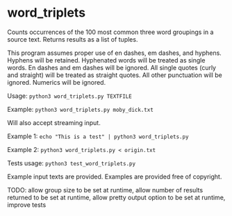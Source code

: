 # word_triplets
Counts occurrences of the 100 most common three word groupings in a source text. Returns results as a list of tuples.

This program assumes proper use of en dashes, em dashes, and hyphens. Hyphens will be retained. Hyphenated words will be treated as single words. En dashes and em dashes will be ignored. 
All single quotes (curly and straight) will be treated as straight quotes. 
All other punctuation will be ignored. Numerics will be ignored.

Usage:
`python3 word_triplets.py TEXTFILE`

Example:
`python3 word_triplets.py moby_dick.txt`

Will also accept streaming input.

Example 1:
`echo "This is a test" | python3 word_triplets.py`

Example 2:
`python3 word_triplets.py < origin.txt`

Tests usage: `python3 test_word_triplets.py`

Example input texts are provided. Examples are provided free of copyright.

TODO: allow group size to be set at runtime, allow number of results returned to be set at runtime, allow pretty output option to be set at runtime, improve tests
